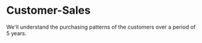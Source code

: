 # Customer-Sales
We'll understand the purchasing patterns of the customers over a period of 5 years.
